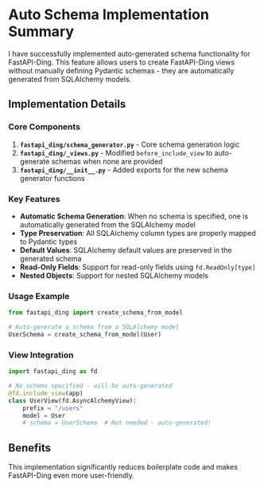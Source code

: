 # Auto Schema Implementation Summary

I have successfully implemented auto-generated schema functionality for FastAPI-Ding. This feature allows users to create FastAPI-Ding views without manually defining Pydantic schemas - they are automatically generated from SQLAlchemy models.

## Implementation Details

### Core Components

1. **`fastapi_ding/schema_generator.py`** - Core schema generation logic
2. **`fastapi_ding/_views.py`** - Modified `before_include_view` to auto-generate schemas when none are provided
3. **`fastapi_ding/__init__.py`** - Added exports for the new schema generator functions

### Key Features

- **Automatic Schema Generation**: When no schema is specified, one is automatically generated from the SQLAlchemy model
- **Type Preservation**: All SQLAlchemy column types are properly mapped to Pydantic types
- **Default Values**: SQLAlchemy default values are preserved in the generated schema
- **Read-Only Fields**: Support for read-only fields using `fd.ReadOnly[type]`
- **Nested Objects**: Support for nested SQLAlchemy models

### Usage Example

```python
from fastapi_ding import create_schema_from_model

# Auto-generate a schema from a SQLAlchemy model
UserSchema = create_schema_from_model(User)
```

### View Integration

```python
import fastapi_ding as fd

# No schema specified - will be auto-generated
@fd.include_view(app)
class UserView(fd.AsyncAlchemyView):
    prefix = "/users"
    model = User
    # schema = UserSchema  # Not needed - auto-generated!
```

## Benefits

This implementation significantly reduces boilerplate code and makes FastAPI-Ding even more user-friendly. 